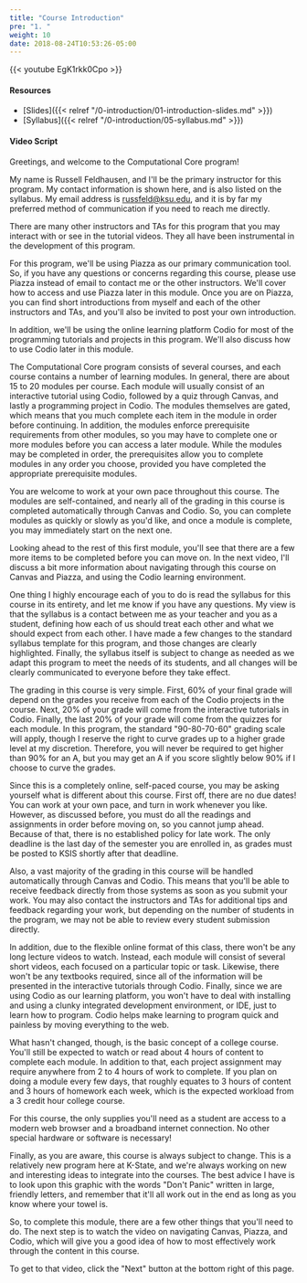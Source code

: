 ```yaml
---
title: "Course Introduction"
pre: "1. "
weight: 10
date: 2018-08-24T10:53:26-05:00
---
```


{{< youtube EgK1rkk0Cpo >}}

#### Resources

* [Slides]({{< relref "/0-introduction/01-introduction-slides.md" >}})
* [Syllabus]({{< relref "/0-introduction/05-syllabus.md" >}})

#### Video Script

Greetings, and welcome to the Computational Core program!

My name is Russell Feldhausen, and I'll be the primary instructor for this program. My contact information is shown here, and is also listed on the syllabus. My email address is russfeld@ksu.edu, and it is by far my preferred method of communication if you need to reach me directly.

There are many other instructors and TAs for this program that you may interact with or see in the tutorial videos. They all have been instrumental in the development of this program.

For this program, we'll be using Piazza as our primary communication tool. So, if you have any questions or concerns regarding this course, please use Piazza instead of email to contact me or the other instructors. We'll cover how to access and use Piazza later in this module. Once you are on Piazza, you can find short introductions from myself and each of the other instructors and TAs, and you'll also be invited to post your own introduction.

In addition, we'll be using the online learning platform Codio for most of the programming tutorials and projects in this program. We'll also discuss how to use Codio later in this module.

The Computational Core program consists of several courses, and each course contains a number of learning modules. In general, there are about 15 to 20 modules per course. Each module will usually consist of an interactive tutorial using Codio, followed by a quiz through Canvas, and lastly a programming project in Codio. The modules themselves are gated, which means that you much complete each item in the module in order before continuing. In addition, the modules enforce prerequisite requirements from other modules, so you may have to complete one or more modules before you can access a later module. While the modules may be completed in order, the prerequisites allow you to complete modules in any order you choose, provided you have completed the appropriate prerequisite modules.

You are welcome to work at your own pace throughout this course. The modules are self-contained, and nearly all of the grading in this course is completed automatically through Canvas and Codio. So, you can complete modules as quickly or slowly as you'd like, and once a module is complete, you may immediately start on the next one.

Looking ahead to the rest of this first module, you'll see that there are a few more items to be completed before you can move on. In the next video, I'll discuss a bit more information about navigating through this course on Canvas and Piazza, and using the Codio learning environment.

One thing I highly encourage each of you to do is read the syllabus for this course in its entirety, and let me know if you have any questions. My view is that the syllabus is a contact between me as your teacher and you as a student, defining how each of us should treat each other and what we should expect from each other. I have made a few changes to the standard syllabus template for this program, and those changes are clearly highlighted. Finally, the syllabus itself is subject to change as needed as we adapt this program to meet the needs of its students, and all changes will be clearly communicated to everyone before they take effect.

The grading in this course is very simple. First, 60% of your final grade will depend on the grades you receive from each of the Codio projects in the course. Next, 20% of your grade will come from the interactive tutorials in Codio. Finally, the last 20% of your grade will come from the quizzes for each module. In this program, the standard "90-80-70-60" grading scale will apply, though I reserve the right to curve grades up to a higher grade level at my discretion. Therefore, you will never be required to get higher than 90% for an A, but you may get an A if you score slightly below 90% if I choose to curve the grades.

Since this is a completely online, self-paced course, you may be asking yourself what is different about this course. First off, there are no due dates! You can work at your own pace, and turn in work whenever you like. However, as discussed before, you must do all the readings and assignments in order before moving on, so you cannot jump ahead. Because of that, there is no established policy for late work. The only deadline is the last day of the semester you are enrolled in, as grades must be posted to KSIS shortly after that deadline.

Also, a vast majority of the grading in this course will be handled automatically through Canvas and Codio. This means that you'll be able to receive feedback directly from those systems as soon as you submit your work. You may also contact the instructors and TAs for additional tips and feedback regarding your work, but depending on the number of students in the program, we may not be able to review every student submission directly.

In addition, due to the flexible online format of this class, there won't be any long lecture videos to watch. Instead, each module will consist of several short videos, each focused on a particular topic or task. Likewise, there won't be any textbooks required, since all of the information will be presented in the interactive tutorials through Codio. Finally, since we are using Codio as our learning platform, you won't have to deal with installing and using a clunky integrated development environment, or IDE, just to learn how to program. Codio helps make learning to program quick and painless by moving everything to the web.

What hasn't changed, though, is the basic concept of a college course. You'll still be expected to watch or read about 4 hours of content to complete each module. In addition to that, each project assignment may require anywhere from 2 to 4 hours of work to complete. If you plan on doing a module every few days, that roughly equates to 3 hours of content and 3 hours of homework each week, which is the expected workload from a 3 credit hour college course.

For this course, the only supplies you'll need as a student are access to a modern web browser and a broadband internet connection. No other special hardware or software is necessary!

Finally, as you are aware, this course is always subject to change. This is a relatively new program here at K-State, and we're always working on new and interesting ideas to integrate into the courses. The best advice I have is to look upon this graphic with the words "Don't Panic" written in large, friendly letters, and remember that it'll all work out in the end as long as you know where your towel is.

So, to complete this module, there are a few other things that you'll need to do. The next step is to watch the video on navigating Canvas, Piazza, and Codio, which will give you a good idea of how to most effectively work through the content in this course.

To get to that video, click the "Next" button at the bottom right of this page.
